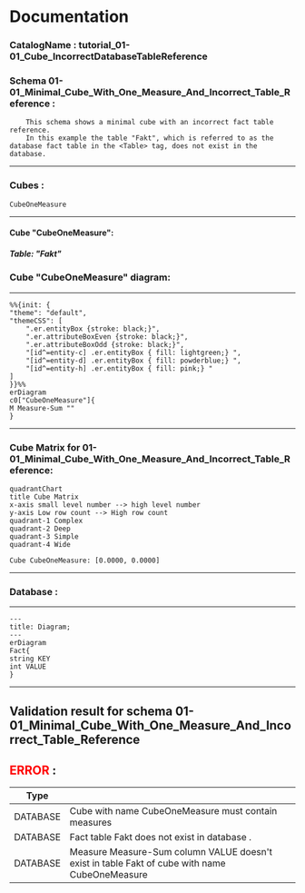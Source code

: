 # Documentation
### CatalogName : tutorial_01-01_Cube_IncorrectDatabaseTableReference
### Schema 01-01_Minimal_Cube_With_One_Measure_And_Incorrect_Table_Reference : 

	
    	This schema shows a minimal cube with an incorrect fact table reference.
		In this example the table "Fakt", which is referred to as the database fact table in the <Table> tag, does not exist in the database.
	
---
### Cubes :

    CubeOneMeasure

---
#### Cube "CubeOneMeasure":

    

##### Table: "Fakt"

### Cube "CubeOneMeasure" diagram:

---

```mermaid
%%{init: {
"theme": "default",
"themeCSS": [
    ".er.entityBox {stroke: black;}",
    ".er.attributeBoxEven {stroke: black;}",
    ".er.attributeBoxOdd {stroke: black;}",
    "[id^=entity-c] .er.entityBox { fill: lightgreen;} ",
    "[id^=entity-d] .er.entityBox { fill: powderblue;} ",
    "[id^=entity-h] .er.entityBox { fill: pink;} "
]
}}%%
erDiagram
c0["CubeOneMeasure"]{
M Measure-Sum ""
}
```
---
### Cube Matrix for 01-01_Minimal_Cube_With_One_Measure_And_Incorrect_Table_Reference:
```mermaid
quadrantChart
title Cube Matrix
x-axis small level number --> high level number
y-axis Low row count --> High row count
quadrant-1 Complex
quadrant-2 Deep
quadrant-3 Simple
quadrant-4 Wide

Cube CubeOneMeasure: [0.0000, 0.0000]
```
---
### Database :
---
```mermaid
---
title: Diagram;
---
erDiagram
Fact{
string KEY
int VALUE
}

```
---
## Validation result for schema 01-01_Minimal_Cube_With_One_Measure_And_Incorrect_Table_Reference
## <span style='color: red;'>ERROR</span> : 
|Type|   |
|----|---|
|DATABASE|Cube with name CubeOneMeasure must contain measures|
|DATABASE|Fact table Fakt does not exist in database .|
|DATABASE|Measure Measure-Sum column VALUE doesn't exist in table Fakt of cube with name CubeOneMeasure|

